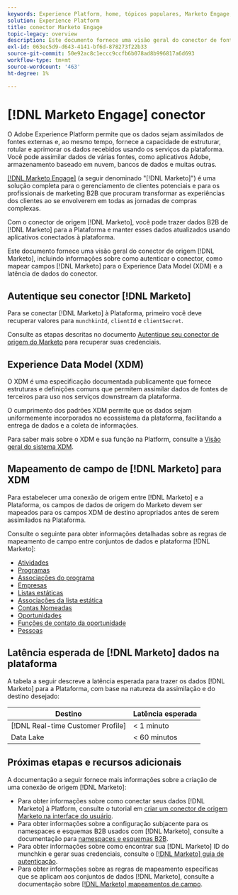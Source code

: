 ```yaml
---
keywords: Experience Platform, home, tópicos populares, Marketo Engage, marketing de engajamento, marketo
solution: Experience Platform
title: conector Marketo Engage
topic-legacy: overview
description: Este documento fornece uma visão geral do conector de fonte Marketo Engage, incluindo informações sobre autenticação, mapeamento e latência de dados.
exl-id: 063ec5d9-d643-4141-bf6d-878273f22b33
source-git-commit: 50e92ac8c1eccc9ccfb6b078ad8b996817a6d693
workflow-type: tm+mt
source-wordcount: '463'
ht-degree: 1%

---
```


# [!DNL Marketo Engage] conector

O Adobe Experience Platform permite que os dados sejam assimilados de fontes externas e, ao mesmo tempo, fornece a capacidade de estruturar, rotular e aprimorar os dados recebidos usando os serviços da plataforma. Você pode assimilar dados de várias fontes, como aplicativos Adobe, armazenamento baseado em nuvem, bancos de dados e muitas outras.

[[!DNL Marketo Engage]](https://www.marketo.com/software/) (a seguir denominado &quot;[!DNL Marketo]&quot;) é uma solução completa para o gerenciamento de clientes potenciais e para os profissionais de marketing B2B que procuram transformar as experiências dos clientes ao se envolverem em todas as jornadas de compras complexas.

Com o conector de origem [!DNL Marketo], você pode trazer dados B2B de [!DNL Marketo] para a Plataforma e manter esses dados atualizados usando aplicativos conectados à plataforma.

Este documento fornece uma visão geral do conector de origem [!DNL Marketo], incluindo informações sobre como autenticar o conector, como mapear campos [!DNL Marketo] para o Experience Data Model (XDM) e a latência de dados do conector.

## Autentique seu conector [!DNL Marketo]

Para se conectar [!DNL Marketo] à Plataforma, primeiro você deve recuperar valores para `munchkinId`, `clientId` e `clientSecret`.

Consulte as etapas descritas no documento [Autentique seu conector de origem do Marketo](./marketo-auth.md) para recuperar suas credenciais.

## Experience Data Model (XDM)

O XDM é uma especificação documentada publicamente que fornece estruturas e definições comuns que permitem assimilar dados de fontes de terceiros para uso nos serviços downstream da plataforma.

O cumprimento dos padrões XDM permite que os dados sejam uniformemente incorporados no ecossistema da plataforma, facilitando a entrega de dados e a coleta de informações.

Para saber mais sobre o XDM e sua função na Platform, consulte a [Visão geral do sistema XDM](../../../../xdm/home.md).

## Mapeamento de campo de [!DNL Marketo] para XDM

Para estabelecer uma conexão de origem entre [!DNL Marketo] e a Plataforma, os campos de dados de origem do Marketo devem ser mapeados para os campos XDM de destino apropriados antes de serem assimilados na Plataforma.

Consulte o seguinte para obter informações detalhadas sobre as regras de mapeamento de campo entre conjuntos de dados e plataforma [!DNL Marketo]:

* [Atividades](../mapping/marketo.md#activities)
* [Programas](../mapping/marketo.md#programs)
* [Associações do programa](../mapping/marketo.md#program-memberships)
* [Empresas](../mapping/marketo.md#companies)
* [Listas estáticas](../mapping/marketo.md#static-lists)
* [Associações da lista estática](../mapping/marketo.md#static-list-memberships)
* [Contas Nomeadas](../mapping/marketo.md#named-accounts)
* [Oportunidades](../mapping/marketo.md#opportunities)
* [Funções de contato da oportunidade](../mapping/marketo.md#opportunity-contact-roles)
* [Pessoas](../mapping/marketo.md#persons)

## Latência esperada de [!DNL Marketo] dados na plataforma

A tabela a seguir descreve a latência esperada para trazer os dados [!DNL Marketo] para a Plataforma, com base na natureza da assimilação e do destino desejado:

| Destino | Latência esperada |
| ----------- | ---------------- |
| [!DNL Real-time Customer Profile] | &lt; 1 minuto |
| Data Lake | &lt; 60 minutos |

## Próximas etapas e recursos adicionais

A documentação a seguir fornece mais informações sobre a criação de uma conexão de origem [!DNL Marketo]:

* Para obter informações sobre como conectar seus dados [!DNL Marketo] à Platform, consulte o tutorial em [criar um conector de origem Marketo na interface do usuário](../../../tutorials/ui/create/adobe-applications/marketo.md).
* Para obter informações sobre a configuração subjacente para os namespaces e esquemas B2B usados com [!DNL Marketo], consulte a documentação para [namespaces e esquemas B2B](./marketo-namespaces.md).
* Para obter informações sobre como encontrar sua [!DNL Marketo] ID do munchkin e gerar suas credenciais, consulte o [[!DNL Marketo] guia de autenticação](./marketo-auth.md).
* Para obter informações sobre as regras de mapeamento específicas que se aplicam aos conjuntos de dados [!DNL Marketo], consulte a documentação sobre [[!DNL Marketo] mapeamentos de campo](../mapping/marketo.md).
